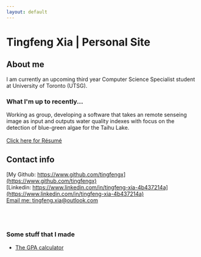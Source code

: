 ```yaml
---
layout: default
---
```


# Tingfeng Xia | Personal Site 

## About me
I am currently an upcoming third year Computer Science Specialist student at University of Toronto (UTSG). 
### What I'm up to recently...
Working as group, developing a software that takes an remote senseing image as input and outputs water quality indexes with focus on the detection of blue-green algae for the Taihu Lake.  
<br/>
[Click here for Résumé](/assets/CV.md)

## Contact info
[My Github: https://www.github.com/tingfengx](https://www.github.com/tingfengx)  
[Linkedin: https://www.linkedin.com/in/tingfeng-xia-4b437214a](https://www.linkedin.com/in/tingfeng-xia-4b437214a)  
[Email me: tingfeng.xia@outlook.com](mailto:tingfeng.xia@outlook.com)  
<!-- [Tel: (+1)6479378573](tel:(+1)6479378573)  &nbsp;&nbsp;&nbsp;&nbsp;&nbsp;&nbsp; [WeChat: 15295621325](tel:(+86)15295621325) -->

<br/>  <br/>  

### Some stuff that I made
- [The GPA calculator](/utils/gpacalc/gpacalc.html)
